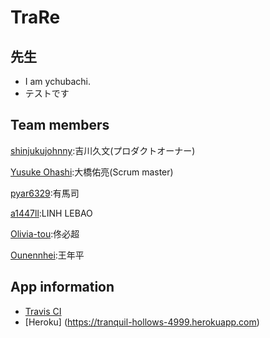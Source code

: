 # TraRe

先生
---------------
- I am ychubachi.
- テストです

Team members
---------------
[shinjukujohnny](https://github.com/shinjukujohnny):吉川久文(プロダクトオーナー)

[Yusuke Ohashi](https://github.com/yuchan):大橋佑亮(Scrum master)

[pyar6329](https://github.com/pyar6329):有馬司

[a1447ll](https://github.com/a1447ll):LINH LEBAO

[Olivia-tou](https://github.com/Olivia-tou):佟必超

[Ounennhei](https://github.com/Ounennhei):王年平

App information
---------------
* [Travis CI](https://travis-ci.org/Olivia-tou/TraRe)
* [Heroku]   (https://tranquil-hollows-4999.herokuapp.com)
